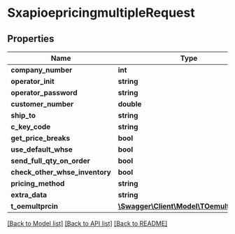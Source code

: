 # SxapioepricingmultipleRequest

## Properties
Name | Type | Description | Notes
------------ | ------------- | ------------- | -------------
**company_number** | **int** |  | [optional] 
**operator_init** | **string** |  | [optional] 
**operator_password** | **string** |  | [optional] 
**customer_number** | **double** |  | [optional] 
**ship_to** | **string** |  | [optional] 
**c_key_code** | **string** |  | [optional] 
**get_price_breaks** | **bool** |  | [optional] 
**use_default_whse** | **bool** |  | [optional] 
**send_full_qty_on_order** | **bool** |  | [optional] 
**check_other_whse_inventory** | **bool** |  | [optional] 
**pricing_method** | **string** |  | [optional] 
**extra_data** | **string** |  | [optional] 
**t_oemultprcin** | [**\Swagger\Client\Model\TOemultprcinReq**](TOemultprcinReq.md) |  | [optional] 

[[Back to Model list]](../README.md#documentation-for-models) [[Back to API list]](../README.md#documentation-for-api-endpoints) [[Back to README]](../README.md)


